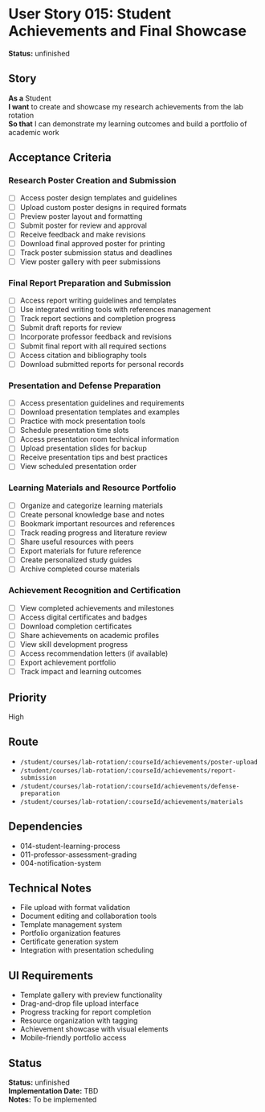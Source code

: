 # User Story 015: Student Achievements and Final Showcase

**Status:** unfinished

## Story
**As a** Student  
**I want** to create and showcase my research achievements from the lab rotation  
**So that** I can demonstrate my learning outcomes and build a portfolio of academic work

## Acceptance Criteria

### Research Poster Creation and Submission
- [ ] Access poster design templates and guidelines
- [ ] Upload custom poster designs in required formats
- [ ] Preview poster layout and formatting
- [ ] Submit poster for review and approval
- [ ] Receive feedback and make revisions
- [ ] Download final approved poster for printing
- [ ] Track poster submission status and deadlines
- [ ] View poster gallery with peer submissions

### Final Report Preparation and Submission
- [ ] Access report writing guidelines and templates
- [ ] Use integrated writing tools with references management
- [ ] Track report sections and completion progress
- [ ] Submit draft reports for review
- [ ] Incorporate professor feedback and revisions
- [ ] Submit final report with all required sections
- [ ] Access citation and bibliography tools
- [ ] Download submitted reports for personal records

### Presentation and Defense Preparation
- [ ] Access presentation guidelines and requirements
- [ ] Download presentation templates and examples
- [ ] Practice with mock presentation tools
- [ ] Schedule presentation time slots
- [ ] Access presentation room technical information
- [ ] Upload presentation slides for backup
- [ ] Receive presentation tips and best practices
- [ ] View scheduled presentation order

### Learning Materials and Resource Portfolio
- [ ] Organize and categorize learning materials
- [ ] Create personal knowledge base and notes
- [ ] Bookmark important resources and references
- [ ] Track reading progress and literature review
- [ ] Share useful resources with peers
- [ ] Export materials for future reference
- [ ] Create personalized study guides
- [ ] Archive completed course materials

### Achievement Recognition and Certification
- [ ] View completed achievements and milestones
- [ ] Access digital certificates and badges
- [ ] Download completion certificates
- [ ] Share achievements on academic profiles
- [ ] View skill development progress
- [ ] Access recommendation letters (if available)
- [ ] Export achievement portfolio
- [ ] Track impact and learning outcomes

## Priority
High

## Route
- `/student/courses/lab-rotation/:courseId/achievements/poster-upload`
- `/student/courses/lab-rotation/:courseId/achievements/report-submission`
- `/student/courses/lab-rotation/:courseId/achievements/defense-preparation`
- `/student/courses/lab-rotation/:courseId/achievements/materials`

## Dependencies
- 014-student-learning-process
- 011-professor-assessment-grading
- 004-notification-system

## Technical Notes
- File upload with format validation
- Document editing and collaboration tools
- Template management system
- Portfolio organization features
- Certificate generation system
- Integration with presentation scheduling

## UI Requirements
- Template gallery with preview functionality
- Drag-and-drop file upload interface
- Progress tracking for report completion
- Resource organization with tagging
- Achievement showcase with visual elements
- Mobile-friendly portfolio access
## Status
**Status:** unfinished  
**Implementation Date:** TBD  
**Notes:** To be implemented
